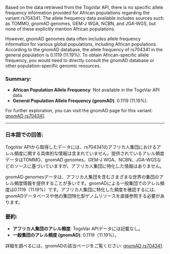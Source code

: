 Based on the data retrieved from the TogoVar API, there is no specific allele frequency information provided for African populations regarding the variant rs704341. The allele frequency data available includes sources such as TOMMO, gnomAD genomes, GEM-J WGA, NCBN, and JGA-WGS, but none of these explicitly mention African populations.

However, gnomAD genomes data often includes allele frequency information for various global populations, including African populations. According to the gnomAD database, the allele frequency of rs704341 in the general population is 0.1119 (11.19%). To obtain African-specific allele frequency, you would need to directly consult the gnomAD database or other population-specific genomic resources.

### Summary:
- **African Population Allele Frequency**: Not available in the TogoVar API data.
- **General Population Allele Frequency (gnomAD)**: 0.1119 (11.19%).

For further exploration, you can visit the gnomAD page for this variant: [gnomAD rs704341](https://gnomad.broadinstitute.org/variant/3-61963062-G-A?dataset=gnomad_r4).

---

### 日本語での回答:
TogoVar APIから取得したデータには、rs704341のアフリカ人集団におけるアレル頻度に関する具体的な情報は含まれていません。提供されているアレル頻度データはTOMMO、gnomAD genomes、GEM-J WGA、NCBN、JGA-WGSなどのソースに基づいていますが、アフリカ人集団に特化した情報はありません。

gnomAD genomesデータは、アフリカ人集団を含むさまざまな世界の集団のアレル頻度情報を提供することが多いです。gnomADによる一般集団でのアレル頻度は0.1119（11.19%）です。アフリカ人集団に特化した頻度を確認するには、gnomADデータベースや他の集団特化型ゲノムリソースを直接参照する必要があります。

### 要約:
- **アフリカ人集団のアレル頻度**: TogoVar APIデータには記載なし。
- **一般集団のアレル頻度 (gnomAD)**: 0.1119（11.19%）。

詳細を調べるには、gnomADの該当ページをご覧ください: [gnomAD rs704341](https://gnomad.broadinstitute.org/variant/3-61963062-G-A?dataset=gnomad_r4).